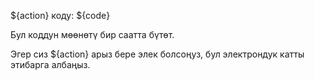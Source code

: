 ${action} коду: ${code}

Бул коддун мөөнөтү бир саатта бүтөт.

Эгер сиз ${action} арыз бере элек болсоңуз, бул электрондук катты этибарга албаңыз.
